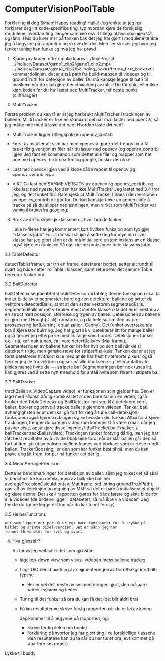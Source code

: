 # ComputerVisionPoolTable

Forklaring til deg Simen! Happy reading!
Halla! Jeg tenkte at jeg her forklarer deg litt kode-spesifike ting, typ hvordan kjøre
de forskjellig modulene, hvordan ting henger sammen osv. I tillegg til hva som gjenstår ogsånn.
Hvis du lurer mer på tanken bak det jeg har gjort i modulene tenkte jeg å begynne på rapporten og skrive det der.
Men her skriver jeg hvor jeg tenker tuning kan funke og hva jeg har prøvd

1. Kjøring av koden
   etter cmake kjøres : ./finalProject ../include/Dataset/game1_clip2/game1_clip2.mp4 ../include/Dataset/game1_clip2/bounding_boxes/frame_first_bbox.txt
   i kommandolinjen, det er altså path fra build-mappen til videoen og til groundTruth for deteksjon av baller. Du må kanskje legge til path til maskene
   når du skal gjøre benchmarking av mIoU
   Du får nok heller ikke kjørt koden før du har lastet ned MultiTracker, ref neste punkt  (cliffhanger)

3. MultiTracker

  Første problem du kan få er at jeg har brukt MultiTracker i trackingen av ballene.
  MultiTracker er ikke en standard del når man laster ned openCV, så jeg måtte rote med å laste det ned:
  Hvordan laste det ned?
  - MultiTracker ligger i tillegspakken opencv_contrib
    
  - Først avinstaller alt som har med opencv å gjøre, det trengs for å få brukt riktig versjon av filer når du laster ned opencv (og opencv_contrib) igjen
    Jeg fant en kommando som slettet alle filer og mapper som het noe med opencv, bruk chatten og google, husker den ikke
    
  - Last ned opencv igjen ved å klone både repoet til opencv og opencv_contrib repo
  
  - VIKTIG:: last ned SAMME VERSJON av opencv og opencv_contrib, og ikke last ned nyeste, for den har ikke MultiTracker
    Jeg lastet ned 3.4 tror jeg, og det funket fint. Bare sjekk at MultiTracker finnes i den versjonen av opencv_contrib du går for.
  Du kan kanskje finne en annen måte å tracke på så du slipper nedlastningen, men virket som MultiTracker var vanlig å bruke(fra googling)

3. Bruk av de forskjellige klassene og hvor bra de funker:

   I alle h-filene har jeg kommentert kort hvilken funksjon som typ gjør "klassens jobb"
   For at du skal slippe å sette deg for mye inn i hver klasse har jeg gjort sånn at du må initialisere en tom instans av en klasse også kjøre en funksjon
   Så gjør denne funksjonen hele klassens jobb.
   
  3.1 TableDetector
   
   detectTable(frame); tar inn en frame, detekterer bordet, setter alt rundt til svart og både setter roiTable i klassen, samt returnerer det samme
   Table detector funker bra!
   
  3.2 BallDetector
   
   ballDetector.segmentBalls(tableDetector.roiTable); Denne funksjonen skal ta inn et bilde av et segmentert bord og den detekterer ballene og setter da
   vektoren detectedBalls, samt at den setter vektoren segmentedBalls. segmentedBalls er det vi bruker mest utenfor klassen da det er en vektor av en struct med
   posisjon, størrelse og typen av ballen.
   Deteksjonen av ballene er gjort med Hough(Dick)Transform, og da hele sullamitten av pre-prossesering før(blurring, equalization, Canny). Det funket overraskende bra å kjøre
   stor bulrring. Jeg har gjort så vi detekterer litt for mange baller også fjerner jeg etterpå de med lik farge som bordet.
   Deteksjonen funker ok-- nå, kan nok tunes, da i void detectBalls(cv::Mat frame);
   Segmenteringen av ballene funker bra for hvit og sort ball når de er detektert riktig, men ganske ræva for striper/hel-kule. Tanken der er at jeg først detekterer hvit/sort kule
   med at de har flest hvite/sorte piksler også fjerner jeg de fra vektoren og ser på alle bboksene og teller antall hvite pixles mange hvite da --> stripete ball
   Segmenteringen bør nok tunes litt, kan gjøres ved å sette nytt threshold for antall hvite som fører til stripete ball  
 
  3.3 BallTracker
  
   trackBalls(cv::VideoCapture video); er funksjonen som gjelder her. Den er lagd med såpass dårlig kodekvalitet at den bare tar inn en video, også
   bruker den TableDetector og BallDetector inni seg til å detektere bord, baller, bboxer og prøve å tracke ballene gjennom videoen.
   Tanken bak avhengigheten er at det skal gå fort for deg å tune ball-deteksjon-funksjonen også kjøre trackingen og se hvordan det funker.
   Altså for å kjøre trackingen, trenger du bare en video som kommer til å være i main når jeg pusher siste, også kjøre disse linjene:
   // BallTracker ballTracker;
   // ballTracker.trackBalls(video);
   Trackingen funker forøvrig dårlig, men jeg har fått best resultater av å utvide bboksene fordi når de slår ballen går den så fort at den går ut av
   boksen mellom frames ved bbokser som er close rundt ballen. TrackerBoosting:: er den som har funket best til nå, men du kan prøve deg litt frem, for per nå funker det dårlig
   
  3.4 MeanAveragePrecision
  
   Dette er benchmarkingen for deteksjon av baller. sånn jeg tolket det så skal vi benchmarke kun deteksjonen av ball/ikke ball her
   averagePrecisionCalculation(cv::Mat frame, std::string groundTruthPath); gjør alt av deteksjon og regning av MAP så det er bare å initialisere et objekt
   og kjøre denne. Det skal i rapporten gjøres for både første og siste bilde for alle videoen (de bildene ligger i datasettet, så må ikke via videoen)
   Jeg tenkte du kunne legge det inn når du har tunet ferdig:)

  3.5 HelperFunctions

    Det som ligger der per nå er egt bare funksjoner for å trykke på bildet og printe pixel-verdier. Det er sånn jeg har 
    funnet thresholds for hvit og svart.

4. Hva gjenstår?

   As far as jeg veit så er det som gjenstår:
   - lage top-down view som vises i videoen mens ballene trackes
   - Lage UiO benchmarking av segmenteringen av bord/bakgrunn/ball-typene
       - Her er vel det meste av segmenteringen gjort, den må bare settes i system og testes
    - Tuning til det funker så bra du kan få det (det blir aldri bra)
    - Få inn resultater og skrive ferdig rapporten når du er lei av tuning
  
      Jeg kommer til å begynne på rapporten, og:
      - Skrive ferdig delen om bordet
      - Forklaring på hvorfor jeg har gjort ting i de forskjellige klassene
      Men resultatene kan du ta når du har tunet bra, evt kommet på smartere løsninger:)

Lykke til buddy
